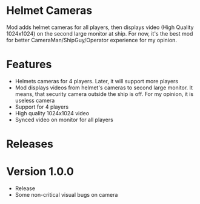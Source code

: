 # Helmet Cameras
Mod adds helmet cameras for all players, then displays video (High Quality 1024x1024) on the second large monitor at ship. For now, it's the best mod for better CameraMan/ShipGuy/Operator experience for my opinion.

# Features
- Helmets cameras for 4 players. Later, it will support more players
- Mod displays videos from helmet's cameras to second large monitor. It means, that security camera outside the ship is off. For my opinion, it is useless camera
- Support for 4 players
- High quality 1024x1024 video
- Synced video on monitor for all players

# Releases

# Version 1.0.0
- Release
- Some non-critical visual bugs on camera



